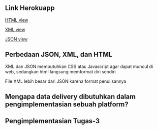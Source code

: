 ## Link Herokuapp

[HTML view](https://fistofadventure.herokuapp.com/mywatchlist/html/)

[XML view](https://fistofadventure.herokuapp.com/mywatchlist/xml/)

[JSON view](https://fistofadventure.herokuapp.com/mywatchlist/json/)



## Perbedaan JSON, XML, dan HTML
XML dan JSON membutuhkan CSS atau Javascript agar dapat muncul di web, sedangkan html langsung memformat diri sendiri

File XML lebih besar dari JSON karena format penulisannya

## Mengapa data delivery dibutuhkan dalam pengimplementasian sebuah platform?

## Pengimplementasian Tugas-3